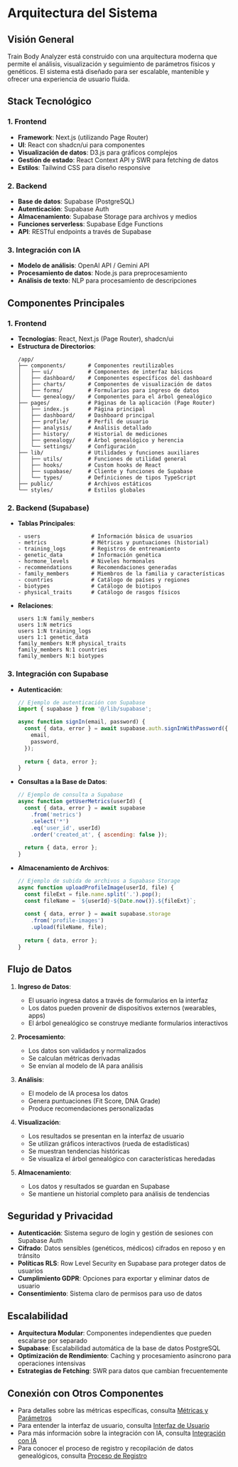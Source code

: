 # Arquitectura del Sistema

## Visión General
Train Body Analyzer está construido con una arquitectura moderna que permite el análisis, visualización y seguimiento de parámetros físicos y genéticos. El sistema está diseñado para ser escalable, mantenible y ofrecer una experiencia de usuario fluida.

## Stack Tecnológico

### 1. Frontend
- **Framework**: Next.js (utilizando Page Router)
- **UI**: React con shadcn/ui para componentes
- **Visualización de datos**: D3.js para gráficos complejos
- **Gestión de estado**: React Context API y SWR para fetching de datos
- **Estilos**: Tailwind CSS para diseño responsive

### 2. Backend
- **Base de datos**: Supabase (PostgreSQL)
- **Autenticación**: Supabase Auth
- **Almacenamiento**: Supabase Storage para archivos y medios
- **Funciones serverless**: Supabase Edge Functions
- **API**: RESTful endpoints a través de Supabase

### 3. Integración con IA
- **Modelo de análisis**: OpenAI API / Gemini API
- **Procesamiento de datos**: Node.js para preprocesamiento
- **Análisis de texto**: NLP para procesamiento de descripciones

## Componentes Principales

### 1. Frontend
- **Tecnologías**: React, Next.js (Page Router), shadcn/ui
- **Estructura de Directorios**:
  ```
  /app/
  ├── components/       # Componentes reutilizables
  │   ├── ui/           # Componentes de interfaz básicos
  │   ├── dashboard/    # Componentes específicos del dashboard
  │   ├── charts/       # Componentes de visualización de datos
  │   ├── forms/        # Formularios para ingreso de datos
  │   └── genealogy/    # Componentes para el árbol genealógico
  ├── pages/            # Páginas de la aplicación (Page Router)
  │   ├── index.js      # Página principal
  │   ├── dashboard/    # Dashboard principal
  │   ├── profile/      # Perfil de usuario
  │   ├── analysis/     # Análisis detallado
  │   ├── history/      # Historial de mediciones
  │   ├── genealogy/    # Árbol genealógico y herencia
  │   └── settings/     # Configuración
  ├── lib/              # Utilidades y funciones auxiliares
  │   ├── utils/        # Funciones de utilidad general
  │   ├── hooks/        # Custom hooks de React
  │   ├── supabase/     # Cliente y funciones de Supabase
  │   └── types/        # Definiciones de tipos TypeScript
  ├── public/           # Archivos estáticos
  └── styles/           # Estilos globales
  ```

### 2. Backend (Supabase)
- **Tablas Principales**:
  ```
  - users                # Información básica de usuarios
  - metrics              # Métricas y puntuaciones (historial)
  - training_logs        # Registros de entrenamiento
  - genetic_data         # Información genética
  - hormone_levels       # Niveles hormonales
  - recommendations      # Recomendaciones generadas
  - family_members       # Miembros de la familia y características
  - countries            # Catálogo de países y regiones
  - biotypes             # Catálogo de biotipos
  - physical_traits      # Catálogo de rasgos físicos
  ```

- **Relaciones**:
  ```
  users 1:N family_members
  users 1:N metrics
  users 1:N training_logs
  users 1:1 genetic_data
  family_members N:M physical_traits
  family_members N:1 countries
  family_members N:1 biotypes
  ```

### 3. Integración con Supabase
- **Autenticación**:
  ```javascript
  // Ejemplo de autenticación con Supabase
  import { supabase } from '@/lib/supabase';

  async function signIn(email, password) {
    const { data, error } = await supabase.auth.signInWithPassword({
      email,
      password,
    });
    
    return { data, error };
  }
  ```

- **Consultas a la Base de Datos**:
  ```javascript
  // Ejemplo de consulta a Supabase
  async function getUserMetrics(userId) {
    const { data, error } = await supabase
      .from('metrics')
      .select('*')
      .eq('user_id', userId)
      .order('created_at', { ascending: false });
    
    return { data, error };
  }
  ```

- **Almacenamiento de Archivos**:
  ```javascript
  // Ejemplo de subida de archivos a Supabase Storage
  async function uploadProfileImage(userId, file) {
    const fileExt = file.name.split('.').pop();
    const fileName = `${userId}-${Date.now()}.${fileExt}`;
    
    const { data, error } = await supabase.storage
      .from('profile-images')
      .upload(fileName, file);
    
    return { data, error };
  }
  ```

## Flujo de Datos

1. **Ingreso de Datos**:
   - El usuario ingresa datos a través de formularios en la interfaz
   - Los datos pueden provenir de dispositivos externos (wearables, apps)
   - El árbol genealógico se construye mediante formularios interactivos

2. **Procesamiento**:
   - Los datos son validados y normalizados
   - Se calculan métricas derivadas
   - Se envían al modelo de IA para análisis

3. **Análisis**:
   - El modelo de IA procesa los datos
   - Genera puntuaciones (Fit Score, DNA Grade)
   - Produce recomendaciones personalizadas

4. **Visualización**:
   - Los resultados se presentan en la interfaz de usuario
   - Se utilizan gráficos interactivos (rueda de estadísticas)
   - Se muestran tendencias históricas
   - Se visualiza el árbol genealógico con características heredadas

5. **Almacenamiento**:
   - Los datos y resultados se guardan en Supabase
   - Se mantiene un historial completo para análisis de tendencias

## Seguridad y Privacidad

- **Autenticación**: Sistema seguro de login y gestión de sesiones con Supabase Auth
- **Cifrado**: Datos sensibles (genéticos, médicos) cifrados en reposo y en tránsito
- **Políticas RLS**: Row Level Security en Supabase para proteger datos de usuarios
- **Cumplimiento GDPR**: Opciones para exportar y eliminar datos de usuario
- **Consentimiento**: Sistema claro de permisos para uso de datos

## Escalabilidad

- **Arquitectura Modular**: Componentes independientes que pueden escalarse por separado
- **Supabase**: Escalabilidad automática de la base de datos PostgreSQL
- **Optimización de Rendimiento**: Caching y procesamiento asíncrono para operaciones intensivas
- **Estrategias de Fetching**: SWR para datos que cambian frecuentemente

## Conexión con Otros Componentes
- Para detalles sobre las métricas específicas, consulta [Métricas y Parámetros](03-metricas-parametros.md)
- Para entender la interfaz de usuario, consulta [Interfaz de Usuario](05-interfaz-usuario.md)
- Para más información sobre la integración con IA, consulta [Integración con IA](06-integracion-ia.md)
- Para conocer el proceso de registro y recopilación de datos genealógicos, consulta [Proceso de Registro](09-proceso-registro.md) 